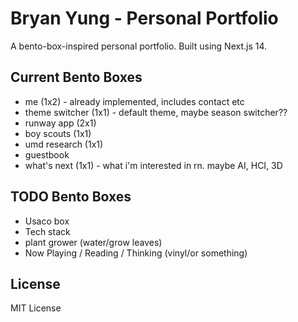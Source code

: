 # Bryan Yung - Personal Portfolio

A bento-box-inspired personal portfolio. Built using Next.js 14.

## Current Bento Boxes

- me (1x2) - already implemented, includes contact etc
- theme switcher (1x1) - default theme, maybe season switcher??
- runway app (2x1)
- boy scouts (1x1)
- umd research (1x1)
- guestbook
- what's next (1x1) - what i'm interested in rn. maybe AI, HCI, 3D

## TODO Bento Boxes

- Usaco box
- Tech stack
- plant grower (water/grow leaves)
- Now Playing / Reading / Thinking (vinyl/or something)

## License

MIT License
